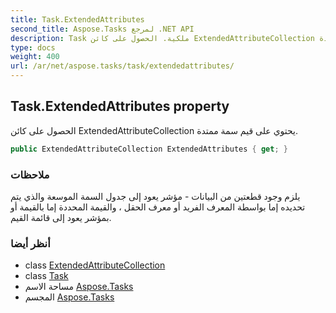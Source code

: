```yaml
---
title: Task.ExtendedAttributes
second_title: Aspose.Tasks لمرجع .NET API
description: Task ملكية. الحصول على كائن ExtendedAttributeCollection يحتوي على قيم سمة ممتدة.
type: docs
weight: 400
url: /ar/net/aspose.tasks/task/extendedattributes/
---
```

## Task.ExtendedAttributes property

الحصول على كائن ExtendedAttributeCollection يحتوي على قيم سمة ممتدة.

```csharp
public ExtendedAttributeCollection ExtendedAttributes { get; }
```

### ملاحظات

يلزم وجود قطعتين من البيانات - مؤشر يعود إلى جدول السمة الموسعة والذي يتم تحديده إما بواسطة المعرف الفريد أو معرف الحقل ، والقيمة المحددة إما بالقيمة أو بمؤشر يعود إلى قائمة القيم.

### أنظر أيضا

* class [ExtendedAttributeCollection](../../extendedattributecollection/)
* class [Task](../)
* مساحة الاسم [Aspose.Tasks](../../task/)
* المجسم [Aspose.Tasks](../../../)



